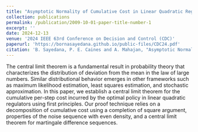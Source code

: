```yaml
---
title: "Asymptotic Normality of Cumulative Cost in Linear Quadratic Regulators"
collection: publications
permalink: /publication/2009-10-01-paper-title-number-1
excerpt: ''
date: 2024-12-13
venue: '2024 IEEE 63rd Conference on Decision and Control (CDC)'
paperurl: 'https://bornasayedana.github.io/public-files/CDC24.pdf'
citation: 'B. Sayedana, P. E. Caines and A. Mahajan, "Asymptotic Normality of Cumulative Cost in Linear Quadratic Regulators," 2024 IEEE 63rd Conference on Decision and Control (CDC), Milan, Italy, 2024.'
---
```


The central limit theorem is a fundamental result
in probability theory that characterizes the distribution of
deviation from the mean in the law of large numbers. Similar
distributional behavior emerges in other frameworks such as
maximum likelihood estimation, least squares estimation, and
stochastic approximation. In this paper, we establish a central
limit theorem for the cumulative per-step cost incurred by
the optimal policy in linear quadratic regulators using first
principles. Our proof technique relies on a decomposition
of cumulative cost using a completion of square argument,
properties of the noise sequence with even density, and a central
limit theorem for martingale difference sequences.
